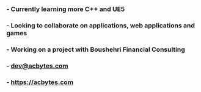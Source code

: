 ### - Currently learning more C++ and UE5
### - Looking to collaborate on applications, web applications and games
### - Working on a project with Boushehri Financial Consulting
### - dev@acbytes.com
### - https://acbytes.com

